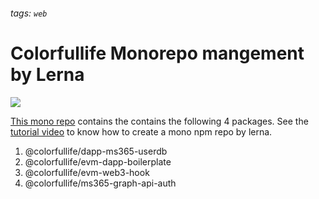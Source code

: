 ###### tags: `web`

# Colorfullife Monorepo mangement by Lerna

![](https://i.imgur.com/vDJHJNt.png)

[This mono repo](<(https://github.com/happyeric77/colorfullife.git)>) contains the contains the following 4 packages. See the [tutorial video](https://youtu.be/M-C1c_EP29w) to know how to create a mono npm repo by lerna.

1. @colorfullife/dapp-ms365-userdb
2. @colorfullife/evm-dapp-boilerplate
3. @colorfullife/evm-web3-hook
4. @colorfullife/ms365-graph-api-auth
